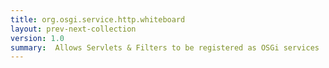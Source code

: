 ```yaml
---
title: org.osgi.service.http.whiteboard
layout: prev-next-collection
version: 1.0
summary:  Allows Servlets & Filters to be registered as OSGi services 
---
```


